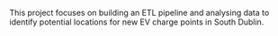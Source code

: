 This project focuses on building an ETL pipeline and analysing data to identify potential locations for new EV charge points in South Dublin.
